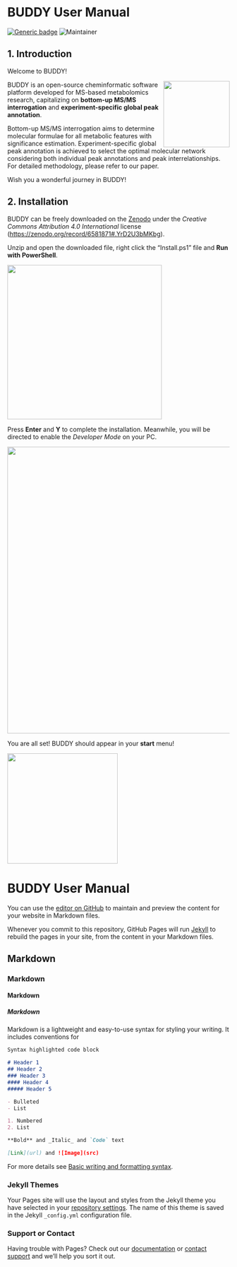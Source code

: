 # BUDDY User Manual
[![Generic badge](https://img.shields.io/badge/BUDDY-ver_1.0-<COLOR>.svg)](https://github.com/Philipbear/BUDDY_Metabolomics)
![Maintainer](https://img.shields.io/badge/maintainer-Shipei_Xing-blue)

## 1. Introduction
Welcome to BUDDY!

<img src = "https://raw.githubusercontent.com/Philipbear/BUDDY_Metabolomics/main/image/AppIcon.png" align="right" width = "150" height = "150">


BUDDY is an open-source cheminformatic software platform developed for MS-based metabolomics research, capitalizing on **bottom-up MS/MS interrogation** and **experiment-specific global peak annotation**.

Bottom-up MS/MS interrogation aims to determine molecular formulae for all metabolic features with significance estimation. Experiment-specific global peak annotation is achieved to select the optimal molecular network considering both individual peak annotations and peak interrelationships. For detailed methodology, please refer to our paper.

Wish you a wonderful journey in BUDDY!

## 2. Installation
BUDDY can be freely downloaded on the [Zenodo](https://zenodo.org/record/6581871#.YrD2U3bMKbg) under the _Creative Commons Attribution 4.0 International_ license (https://zenodo.org/record/6581871#.YrD2U3bMKbg). 

Unzip and open the downloaded file, right click the “Install.ps1” file and **Run with PowerShell**.

<img src = "https://raw.githubusercontent.com/Philipbear/BUDDY_Metabolomics/main/image/installation_1.PNG" width = "350" >

Press **Enter** and **Y** to complete the installation. Meanwhile, you will be directed to enable the _Developer Mode_ on your PC.

<img src = "https://raw.githubusercontent.com/Philipbear/BUDDY_Metabolomics/blob/main/image/installation_2.PNG" width = "650" >

You are all set! BUDDY should appear in your **start** menu! 

<img src = "https://raw.githubusercontent.com/Philipbear/BUDDY_Metabolomics/blob/main/image/installation_3.PNG" width = "250" >



# BUDDY User Manual

You can use the [editor on GitHub](https://github.com/Philipbear/BUDDY_Metabolomics/edit/gh-pages/index.md) to maintain and preview the content for your website in Markdown files.

Whenever you commit to this repository, GitHub Pages will run [Jekyll](https://jekyllrb.com/) to rebuild the pages in your site, from the content in your Markdown files.

## Markdown
### Markdown
#### Markdown
##### Markdown

Markdown is a lightweight and easy-to-use syntax for styling your writing. It includes conventions for

```markdown
Syntax highlighted code block

# Header 1
## Header 2
### Header 3
#### Header 4
##### Header 5

- Bulleted
- List

1. Numbered
2. List

**Bold** and _Italic_ and `Code` text

[Link](url) and ![Image](src)
```

For more details see [Basic writing and formatting syntax](https://docs.github.com/en/github/writing-on-github/getting-started-with-writing-and-formatting-on-github/basic-writing-and-formatting-syntax).

### Jekyll Themes

Your Pages site will use the layout and styles from the Jekyll theme you have selected in your [repository settings](https://github.com/Philipbear/BUDDY_Metabolomics/settings/pages). The name of this theme is saved in the Jekyll `_config.yml` configuration file.

### Support or Contact

Having trouble with Pages? Check out our [documentation](https://docs.github.com/categories/github-pages-basics/) or [contact support](https://support.github.com/contact) and we’ll help you sort it out.
